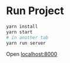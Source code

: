 # Run Project

```sh
yarn install
yarn start
# in another tab
yarn run server
```

Open [localhost:8000](http://localhost:8000/)
